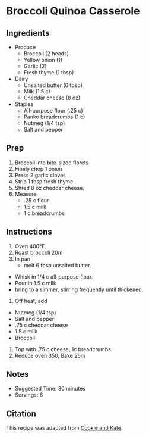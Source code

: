 # Broccoli Quinoa Casserole

## Ingredients

- Produce
  - Broccoli (2 heads)
  - Yellow onion (1)
  - Garlic (2)
  - Fresh thyme (1 tbsp)
- Dairy
  - Unsalted butter (6 tbsp)
  - Milk (1.5 c)
  - Cheddar cheese (8 oz)
- Staples
  - All-purpose flour (.25 c)
  - Panko breadcrumbs (1 c)
  - Nutmeg (1/4 tsp)
  - Salt and pepper

## Prep

1. Broccoli into bite-sized florets
1. Finely chop 1 onion
1. Press 2 garlic cloves
1. Strip 1 tbsp fresh thyme.
1. Shred 8 oz cheddar cheese.
1. Measure
	- .25 c flour
	- 1.5 c milk
	- 1 c breadcrumbs

## Instructions


1. Oven 400°F.
1. Roast broccoli 20m
1. In pan
	- melt 6 tbsp unsalted butter.
  - Whisk in 1/4 c all-purpose flour.
  - Pour in 1.5 c milk
  - bring to a simmer, stirring frequently until thickened.
1. Off heat, add
  - Nutmeg (1/4 tsp)
  - Salt and pepper
  - .75 c cheddar cheese
  - 1.5 c milk
  - Broccoli
1. Top with .75 c cheese, 1c breadcrumbs
1. Reduce oven 350, Bake 25m

## Notes

- Suggested Time: 30 minutes
- Servings: 6

## Citation

This recipe was adapted from [Cookie and Kate](https://cookieandkate.com/better-broccoli-casserole-recipe/).
